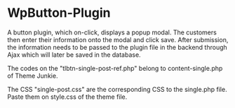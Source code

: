 # WpButton-Plugin
A button plugin, which on-click, displays a popup modal. The customers then enter their information onto the modal and click save. After submission, the information needs to be passed to the plugin file in the backend through Ajax which will later be saved in the database. 

The codes on the "tlbtn-single-post-ref.php" belong to content-single.php of Theme Junkie.

The CSS "single-post.css" are the corresponding CSS to the single.php file. Paste them on style.css of the theme file.
